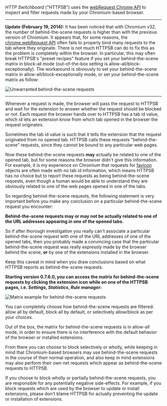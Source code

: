 *HTTP Switchboard* ("HTTPSB") uses the [webRequest Chrome API](http://developer.chrome.com/extensions/webRequest.html) to inspect and filter requests made by your Chromium-based browser.

***

**Update (February 19, 2014):** It has been noticed that with Chromium v32, the number of behind-the-scene requests is higher than with the previous version of Chromium. It appears that, for some reasons, the [chrome.webRequest API](http://developer.chrome.com/extensions/webRequest) often fails to properly bind many requests to the tab where they originate. There is not much HTTPSB can do to fix this as the problem is completely within the browser. In particular, this may often break HTTPSB's "preset recipes" feature if you set your behind-the-scene matrix in block-all mode (out-of-the-box setting is allow-all/block-exceptionally). The workaround is obviously to set your behind-the-scene matrix in allow-all/block-exceptionally mode, or set your behind-the-scene matrix as follow:

![Unwarranted behind-the-scene requests](https://raw2.github.com/gorhill/httpswitchboard/blob/master/doc/img/chromium-v32-bts-requests.png)

***

Whenever a request is made, the browser will pass the request to HTTPSB and wait for the extension to answer whether the request should be blocked or not. Each request the browser hands over to HTTPSB has a tab id value, which id lets an extension know from which tab opened in the browser the request originates.

Sometimes the tab id value is such that it tells the extension that the request originated from no opened tab. HTTPSB calls these requests "behind-the-scene" requests, since they cannot be bound to any particular web pages.

Now these behind-the-scene requests **may** actually be related to one of the opened tab, but for some reasons the browser didn't give this information. For example, it is my experience on Chromium that requests for [favicon](http://en.wikipedia.org/wiki/Favicon) objects are often made with no tab id information, which means HTTPSB has no choice but to report these requests as being behind-the-scene requests, even though a human would be able to understand they are obviously related to one of the web pages opened in one of the tabs.

So regarding behind-the-scene requests, the following statement is very important before you make any conclusion on a particular behind-the-scene request you encounter:

**Behind-the-scene requests may or may not be actually related to one of the URL addresses appearing in one of the opened tabs.**

So if after thorough investigation you really can't associate a particular behind-the-scene request with one of the URL addresses of one of the opened tabs, then you probably made a convincing case that the particular behind-the-scene request was really expressly made by the browser behind the scene, **or** by one of the extensions installed in the browser.

Keep this caveat in mind when you draw conclusions based on what HTTPSB reports as behind-the-scene requests.

**Starting version 0.7.6.0, you can access the matrix for behind-the-scene requests by clicking the extension icon while on one of the HTTPSB pages, i.e. *Settings*, *Statistics*, *Rule manager*:**

![Matrix example for behind-the-scene requests](https://raw2.github.com/gorhill/httpswitchboard/master/doc/img/behind-the-scene-matrix-generic-example-1.gif "You choose what to block or not to block: Nothing, all, or anything else in between")

You can completely choose how behind-the-scene requests are filtered: allow all by default, block all by default, or selectively allow/block as per your choices.

Out of the box, the matrix for behind-the-scene requests is in allow-all mode, in order to ensure there is no interference with the default behavior of the browser or installed extensions.

From there you can choose to block selectively or wholly, while keeping in mind that Chromium-based browsers may use behind-the-scene requests in the course of their normal operation, and also keep in mind extensions may also perform their own net requests which appear as behind-the-scene requests to HTTPSB.

If you choose to block wholly or partially behind-the-scene requests, you are responsible for any potentially negative side-effects. For example, if you block requests which are used by the browser to update or install extensions, please don't blame HTTPSB for actually preventing the update or installation of extensions.